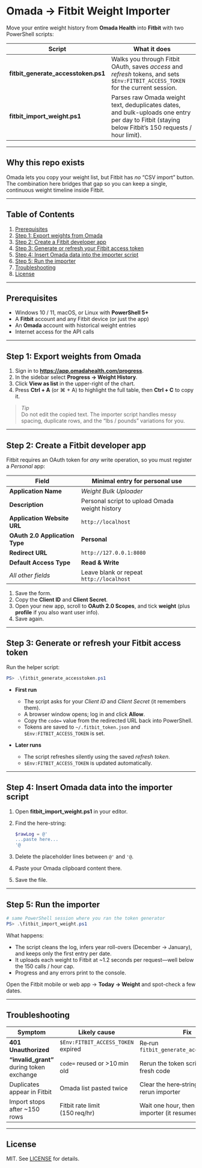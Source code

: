 # Omada → Fitbit Weight Importer

Move your entire weight history from **Omada Health** into **Fitbit** with two PowerShell scripts:

| Script | What it does |
| ------ | ------------ |
| **fitbit_generate_accesstoken.ps1** | Walks you through Fitbit OAuth, saves *access* and *refresh* tokens, and sets `$Env:FITBIT_ACCESS_TOKEN` for the current session. |
| **fitbit_import_weight.ps1** | Parses raw Omada weight text, deduplicates dates, and bulk-uploads one entry per day to Fitbit (staying below Fitbit’s 150 requests / hour limit). |

---

## Why this repo exists
Omada lets you copy your weight list, but Fitbit has *no* “CSV import” button. The combination here bridges that gap so you can keep a single, continuous weight timeline inside Fitbit.

---

## Table of Contents
1. [Prerequisites](#prerequisites)  
2. [Step 1: Export weights from Omada](#step-1-export-weights-from-omada)  
3. [Step 2: Create a Fitbit developer app](#step-2-create-a-fitbit-developer-app)  
4. [Step 3: Generate or refresh your Fitbit access token](#step-3-generate-or-refresh-your-fitbit-access-token)  
5. [Step 4: Insert Omada data into the importer script](#step-4-insert-omada-data-into-the-importer-script)  
6. [Step 5: Run the importer](#step-5-run-the-importer)  
7. [Troubleshooting](#troubleshooting)  
8. [License](#license)

---

## Prerequisites
* Windows 10 / 11, macOS, or Linux with **PowerShell 5+**  
* A **Fitbit** account and any Fitbit device (or just the app)  
* An **Omada** account with historical weight entries  
* Internet access for the API calls

---

## Step 1: Export weights from Omada
1. Sign in to **https://app.omadahealth.com/progress**.  
2. In the sidebar select **Progress → Weight History**.  
3. Click **View as list** in the upper-right of the chart.  
4. Press **Ctrl + A** (or ⌘ + A) to highlight the full table, then **Ctrl + C** to copy it.

> *Tip*  
> Do not edit the copied text. The importer script handles messy spacing, duplicate rows, and the “lbs / pounds” variations for you.

---

## Step 2: Create a Fitbit developer app
Fitbit requires an OAuth token for *any* write operation, so you must register a *Personal* app:

| Field | Minimal entry for personal use |
| ----- | ----------------------------- |
| **Application Name** | *Weight Bulk Uploader* |
| **Description** | Personal script to upload Omada weight history |
| **Application Website URL** | `http://localhost` |
| **OAuth 2.0 Application Type** | **Personal** |
| **Redirect URL** | `http://127.0.0.1:8080` |
| **Default Access Type** | **Read & Write** |
| *All other fields* | Leave blank or repeat `http://localhost` |

1. Save the form.  
2. Copy the **Client ID** and **Client Secret**.  
3. Open your new app, scroll to **OAuth 2.0 Scopes**, and tick **weight** (plus **profile** if you also want user info).  
4. Save again.

---

## Step 3: Generate or refresh your Fitbit access token
Run the helper script:

```powershell
PS> .\fitbit_generate_accesstoken.ps1
```

* **First run**  
  * The script asks for your *Client ID* and *Client Secret* (it remembers them).  
  * A browser window opens; log in and click **Allow**.  
  * Copy the `code=` value from the redirected URL back into PowerShell.  
  * Tokens are saved to `~/.fitbit_token.json` and `$Env:FITBIT_ACCESS_TOKEN` is set.

* **Later runs**  
  * The script refreshes silently using the saved *refresh token*.  
  * `$Env:FITBIT_ACCESS_TOKEN` is updated automatically.

---

## Step 4: Insert Omada data into the importer script
1. Open **fitbit_import_weight.ps1** in your editor.  
2. Find the here-string:

   ```powershell
   $rawLog = @'
   ...paste here...
   '@
   ```

3. Delete the placeholder lines between `@'` and `'@`.  
4. Paste your Omada clipboard content there.  
5. Save the file.

---

## Step 5: Run the importer
```powershell
# same PowerShell session where you ran the token generator
PS> .\fitbit_import_weight.ps1
```

What happens:

* The script cleans the log, infers year roll-overs (December → January), and keeps only the first entry per date.
* It uploads each weight to Fitbit at ~1.2 seconds per request—well below the 150 calls / hour cap.
* Progress and any errors print to the console.

Open the Fitbit mobile or web app → **Today → Weight** and spot-check a few dates.

---

## Troubleshooting
| Symptom | Likely cause | Fix |
| ------- | ------------ | --- |
| **401 Unauthorized** | `$Env:FITBIT_ACCESS_TOKEN` expired | Re‑run `fitbit_generate_accesstoken.ps1` |
| **“invalid_grant”** during token exchange | `code=` reused or >10 min old | Rerun the token script and copy a fresh code |
| Duplicates appear in Fitbit | Omada list pasted twice | Clear the here‑string, paste once, rerun importer |
| Import stops after ~150 rows | Fitbit rate limit (150 req/hr) | Wait one hour, then rerun importer (it resumes) |

---

## License
MIT. See [LICENSE](LICENSE) for details.
